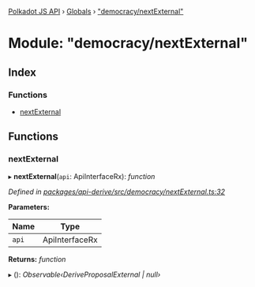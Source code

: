 [Polkadot JS API](../README.md) › [Globals](../globals.md) › ["democracy/nextExternal"](_democracy_nextexternal_.md)

# Module: "democracy/nextExternal"

## Index

### Functions

* [nextExternal](_democracy_nextexternal_.md#nextexternal)

## Functions

###  nextExternal

▸ **nextExternal**(`api`: ApiInterfaceRx): *function*

*Defined in [packages/api-derive/src/democracy/nextExternal.ts:32](https://github.com/polkadot-js/api/blob/5bfc2cd534/packages/api-derive/src/democracy/nextExternal.ts#L32)*

**Parameters:**

Name | Type |
------ | ------ |
`api` | ApiInterfaceRx |

**Returns:** *function*

▸ (): *Observable‹DeriveProposalExternal | null›*
